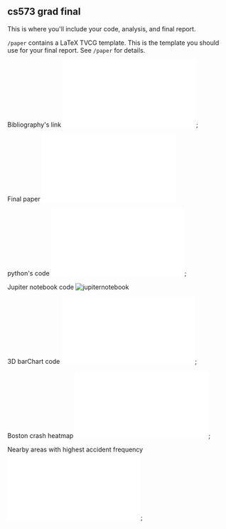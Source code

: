 cs573 grad final
---

This is where you'll include your code, analysis, and final report.

`/paper` contains a LaTeX TVCG template. This is the template you should use for your final report. See `/paper` for details.

Bibliography's link
![bibliography](final_Annotated%20Bibliography.pdf);

Final paper
![paper](final_paper.pdf)

python's code
![pythoncode](PythonProject/main.py);

Jupiter notebook code
![jupiternotebook](dvProject.ipynb)

3D barChart code
![img1](PythonProject/render.html);

Boston crash heatmap
![heatmap](PythonProject/map2.html);

Nearby areas with highest accident frequency
![scatterplot](PythonProject/map3.html);


